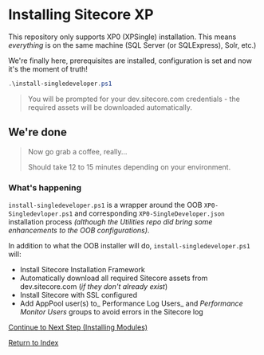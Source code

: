 # Installing Sitecore XP

This repository only supports XP0 (XPSingle) installation. This means _everything_ is on the same machine (SQL Server (or SQLExpress), Solr, etc.)

We're finally here, prerequisites are installed, configuration is set and now it's the moment of truth!

```powershell
.\install-singledeveloper.ps1
```

> You will be prompted for your dev.sitecore.com credentials - the required assets will be downloaded automatically.

## We're done

> Now go grab a coffee, really...
>
> Should take 12 to 15 minutes depending on your environment.

### What's happening

`install-singledeveloper.ps1` is a wrapper around the OOB `XP0-Singledevloper.ps1` and corresponding `XP0-SingleDeveloper.json` installation process _(although the Utilities repo did bring some enhancements to the OOB configurations)_.

In addition to what the OOB installer will do, `install-singledeveloper.ps1` will:

- Install Sitecore Installation Framework
- Automatically download all required Sitecore assets from dev.sitecore.com (_if they don't already exist_)
- Install Sitecore with SSL configured
- Add AppPool user(s) to_ Performance Log Users_ and _Performance Monitor Users_ groups to avoid errors in the Sitecore log

[Continue to Next Step (Installing Modules)](installing-modules.md)

[Return to Index](index.md)
